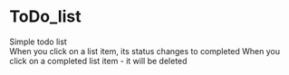 # ToDo_list
Simple todo list
<br>
When you click on a list item, its status changes to completed
When you click on a completed list item - it will be deleted
